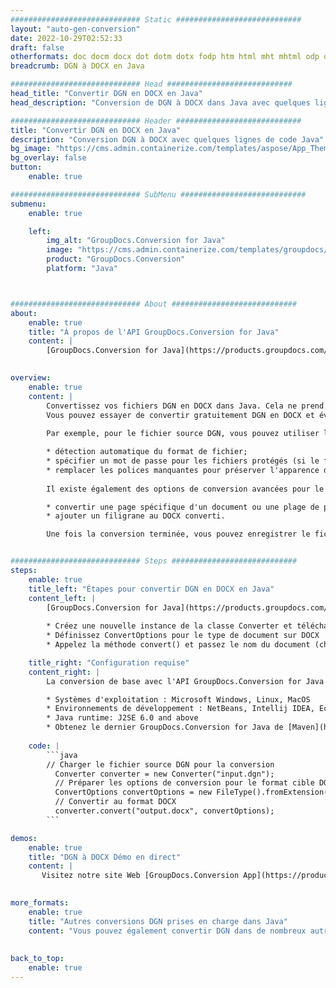 ```yaml
---
############################# Static ############################
layout: "auto-gen-conversion"
date: 2022-10-29T02:52:33
draft: false
otherformats: doc docm docx dot dotm dotx fodp htm html mht mhtml odp odt otp pot potm potx pps ppsm ppsx ppt pptm pptx rtf
breadcrumb: DGN à DOCX en Java

############################# Head ############################
head_title: "Convertir DGN en DOCX en Java"
head_description: "Conversion de DGN à DOCX dans Java avec quelques lignes de code. Convertissez plus de 160 formats de fichiers à l'aide de l'API de conversion de documents GroupDocs pour Java"

############################# Header ############################
title: "Convertir DGN en DOCX en Java"
description: "Conversion DGN à DOCX avec quelques lignes de code Java"
bg_image: "https://cms.admin.containerize.com/templates/aspose/App_Themes/V3/images/bg/header1.png"
bg_overlay: false
button:
    enable: true

############################# SubMenu ############################
submenu:
    enable: true

    left:
        img_alt: "GroupDocs.Conversion for Java"
        image: "https://cms.admin.containerize.com/templates/groupdocs/images/product-logos/90x90-noborder/groupdocs-conversion-java.png"
        product: "GroupDocs.Conversion"
        platform: "Java"



############################# About ############################
about:
    enable: true
    title: "À propos de l'API GroupDocs.Conversion for Java"
    content: |
        [GroupDocs.Conversion for Java](https://products.groupdocs.com/conversion/java/) est une API de conversion de format de fichier avancée pour la conversion entre les formats d'image et de document populaires tels que Microsoft Office, OpenDocument, PDF, HTML, e-mail, CAO. et bien plus encore avec seulement quelques lignes de code. L'API native détecte automatiquement les formats des documents originaux et propose de nombreuses options de personnalisation des documents convertis. Outre la fonction d'extraction d'informations d'un document, il prend également en charge la mise en cache des résultats de conversion sur le disque local par défaut. Cependant, tout type de stockage de cache peut être pris en charge en implémentant les interfaces appropriées - Amazon S3, Dropbox, Google Drive, Windows Azure, Reddis ou tout autre.
    

overview:
    enable: true
    content: |
        Convertissez vos fichiers DGN en DOCX dans Java. Cela ne prend que quelques lignes de code Java sur n'importe quelle plate-forme de votre choix, telle que Windows, Linux, macOS.
        Vous pouvez essayer de convertir gratuitement DGN en DOCX et évaluer la qualité des résultats de conversion. En plus des scripts de conversion de fichiers simples, vous pouvez essayer des options plus sophistiquées pour charger le fichier source DGN et stocker la sortie DOCX. 
        
        Par exemple, pour le fichier source DGN, vous pouvez utiliser les options de chargement suivantes :

        * détection automatique du format de fichier;
        * spécifier un mot de passe pour les fichiers protégés (si le format de fichier le prend en charge);
        * remplacer les polices manquantes pour préserver l'apparence du document.
        
        Il existe également des options de conversion avancées pour le fichier DOCX :

        * convertir une page spécifique d'un document ou une plage de pages;
        * ajouter un filigrane au DOCX converti.

        Une fois la conversion terminée, vous pouvez enregistrer le fichier DOCX dans votre chemin de fichier local ou dans un stockage tiers tel que FTP, Amazon S3, Google Drive, Dropbox, etc. Veuillez noter - pour convertir DGN à DOCX, vous n'avez pas besoin d'installer de logiciel supplémentaire, tel que MS Office, Open Office, Adobe Acrobat Reader, etc.


############################# Steps ############################
steps:
    enable: true
    title_left: "Étapes pour convertir DGN en DOCX en Java"
    content_left: |
        [GroupDocs.Conversion for Java](https://products.groupdocs.com/conversion/java/) permet aux développeurs de convertir facilement le fichier DGN en DOCX avec quelques lignes de code.
        
        * Créez une nouvelle instance de la classe Converter et téléchargez le fichier DGN avec le chemin complet
        * Définissez ConvertOptions pour le type de document sur DOCX
        * Appelez la méthode convert() et passez le nom du document (chemin complet) et le format (DOCX) en tant que paramètre

    title_right: "Configuration requise"
    content_right: |
        La conversion de base avec l'API GroupDocs.Conversion for Java peut être effectuée avec seulement quelques lignes de code. Nos API sont prises en charge sur toutes les principales plates-formes et systèmes d'exploitation. Avant d'exécuter le code ci-dessous, assurez-vous que les prérequis suivants sont installés sur votre système.

        * Systèmes d'exploitation : Microsoft Windows, Linux, MacOS
        * Environnements de développement : NetBeans, Intellij IDEA, Eclipse, etc.
        * Java runtime: J2SE 6.0 and above
        * Obtenez le dernier GroupDocs.Conversion for Java de [Maven](https://repository.groupdocs.com/webapp/#/artifacts/browse/tree/General/repo/com/groupdocs/groupdocs-conversion)
         
    code: |
        ```java    
        // Charger le fichier source DGN pour la conversion
          Converter converter = new Converter("input.dgn");
          // Préparer les options de conversion pour le format cible DOCX
          ConvertOptions convertOptions = new FileType().fromExtension("docx").getConvertOptions();
          // Convertir au format DOCX
          converter.convert("output.docx", convertOptions);
        ```

demos:
    enable: true
    title: "DGN à DOCX Démo en direct"
    content: |
       Visitez notre site Web [GroupDocs.Conversion App](https://products.groupdocs.app/conversion/family) et essayez la conversion DGN à DOCX maintenant. La démo gratuite présente les avantages suivants
          

more_formats:
    enable: true
    title: "Autres conversions DGN prises en charge dans Java"
    content: "Vous pouvez également convertir DGN dans de nombreux autres formats de fichiers. Veuillez consulter la liste ci-dessous."
       
       
back_to_top:
    enable: true
---
```

